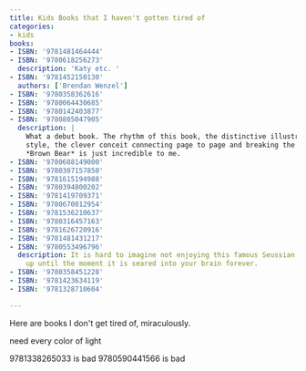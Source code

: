 ```yaml
---
title: Kids Books that I haven't gotten tired of
categories:
- kids
books:
- ISBN: '9781481464444'
- ISBN: '9780618256273'
  description: 'Katy etc. '
- ISBN: '9781452150130'
  authors: ['Brendan Wenzel']
- ISBN: '9780358362616'
- ISBN: '9780064430685'
- ISBN: '9780142403877'
- ISBN: '9780805047905'
  description: |
    What a debut book. The rhythm of this book, the distinctive illustration
    style, the clever conceit connecting page to page and breaking the fourth wall...
    *Brown Bear* is just incredible to me.
- ISBN: '9780688149000'
- ISBN: '9780307157850'
- ISBN: '9781615194988'
- ISBN: '9780394800202'
- ISBN: '9781419709371'
- ISBN: '9780670012954'
- ISBN: '9781536210637'
- ISBN: '9780316457163'
- ISBN: '9781626720916'
- ISBN: '9781481431217'
- ISBN: '9780553496796'
  description: It is hard to imagine not enjoying this famous Seussian title, right
    up until the moment it is seared into your brain forever.
- ISBN: '9780358451228'
- ISBN: '9781423634119'
- ISBN: '9781328710604'

---
```

Here are books I don't get tired of, miraculously.

<!-- 9780448190532 is busy harbor i think and it must be out of print?

Big Book of Big Trucks(9780794530785) is just not on bookshop

978039483240 is not Trucks

9781847809766 isn't in google books api!!!

I'd like to put {% book "9780307118394" %} on this shelf.

two wordless books not on bookshop.org... In the Woods (9780590436335) and Peter Spier's Rain (9780385241052).

try 9780698113732
Gobble, Growl, Grunt (9780385240949)

For Maryanne's shelf... 9780375868009 -->

need every color of light

9781338265033 is bad
9780590441566 is bad